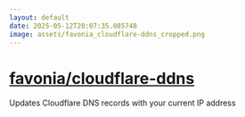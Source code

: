 ```yaml
---
layout: default
date: 2025-05-12T20:07:35.085748
image: assets/favonia_cloudflare-ddns_cropped.png
---
```


# [favonia/cloudflare-ddns](https://github.com/favonia/cloudflare-ddns)

Updates Cloudflare DNS records with your current IP address
